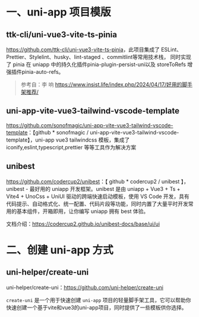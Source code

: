 # 一、uni-app 项目模版

## ttk-cli/uni-vue3-vite-ts-pinia

<https://github.com/ttk-cli/uni-vue3-vite-ts-pinia>，此项目集成了 ESLint、Prettier、Stylelint、husky、lint-staged 、commitlint等常用技术栈，
同时实现了 pinia 在 uniapp 中的持久化插件pinia-plugin-persist-uni以及 storeToRefs 增强插件pinia-auto-refs。

> 参考自：李 响 <https://www.insist.life/index.php/2024/04/17/好用的脚手架推荐/>


## uni-app-vite-vue3-tailwind-vscode-template

<https://github.com/sonofmagic/uni-app-vite-vue3-tailwind-vscode-template>：【github * sonofmagic / uni-app-vite-vue3-tailwind-vscode-template】，uni-app vue3 tailwindcss 模板，集成了 iconify,eslint,typescript,prettier 等等工具作为解决方案

## unibest

<https://github.com/codercup2/unibest>：【 github * codercup2 / unibest 】，unibest - 最好用的 uniapp 开发框架。unibest 是由 uniapp + Vue3 + Ts + Vite4 + UnoCss + UniUI 驱动的跨端快速启动模板，使用 VS Code 开发，具有代码提示、自动格式化、统一配置、代码片段等功能，同时内置了大量平时开发常用的基本组件，开箱即用，让你编写 uniapp 拥有 best 体验。

文档介绍：<https://codercup2.github.io/unibest-docs/base/ui/ui>


# 二、创建 uni-app 方式

## uni-helper/create-uni

uni-helper/create-uni：<https://github.com/uni-helper/create-uni>

`create-uni` 是一个用于快速创建 `uni-app` 项目的轻量脚手架工具，它可以帮助你快速创建一个基于vite和vue3的uni-app项目，同时提供了一些模板供你选择。
